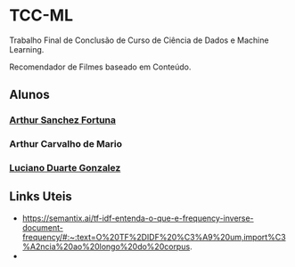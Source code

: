 # TCC-ML

Trabalho Final de Conclusão de Curso de Ciência de Dados e Machine Learning.

Recomendador de Filmes baseado em Conteúdo.

## Alunos
### [Arthur Sanchez Fortuna](https://github.com/Trampos-ML/TCC-ML/tree/pamonha)

### Arthur Carvalho de Mario

### [Luciano Duarte Gonzalez](https://github.com/Trampos-ML/TCC-ML/tree/bebo)

## Links Uteis

- https://semantix.ai/tf-idf-entenda-o-que-e-frequency-inverse-document-frequency/#:~:text=O%20TF%2DIDF%20%C3%A9%20um,import%C3%A2ncia%20ao%20longo%20do%20corpus.
- 

